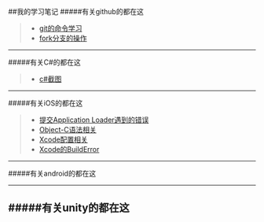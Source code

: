 ##我的学习笔记
#####有关github的都在这
>* [git的命令学习](./technology/git/gitcommandsummary.html)
>* [fork分支的操作]()

---
#####有关C#的都在这
>* [c#截图]()

---
#####有关iOS的都在这
>* [提交Application Loader遇到的错误](./technology/iOS/App_loaderError.html)
>* [Object-C语法相关]()
>* [Xcode配置相关](./technology/iOS/Xcode_config.html)
>* [Xcode的BuildError](./technology/iOS/BuildError.html)

---
#####有关android的都在这

---
#####有关unity的都在这
---
